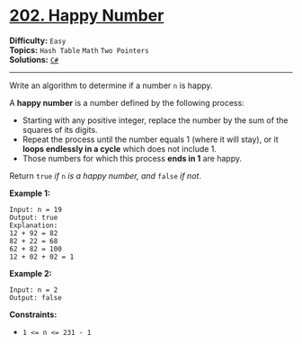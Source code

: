 # [202. Happy Number](https://leetcode.com/problems/happy-number/)

**Difficulty:** `Easy`  
**Topics:** `Hash Table` `Math` `Two Pointers`  
**Solutions:** [`C#`](../../src/csharp/challenges/Problems/HappyNumber.cs)  

---

Write an algorithm to determine if a number `n` is happy.

A **happy number** is a number defined by the following process:

* Starting with any positive integer, replace the number by the sum of the squares of its digits.
* Repeat the process until the number equals 1 (where it will stay), or it **loops endlessly in a cycle** which does not include 1.
* Those numbers for which this process **ends in 1** are happy.

Return `true` *if* `n` *is a happy number, and* `false` *if not*.

**Example 1:**

```
Input: n = 19
Output: true
Explanation:
12 + 92 = 82
82 + 22 = 68
62 + 82 = 100
12 + 02 + 02 = 1
```

**Example 2:**

```
Input: n = 2
Output: false
```

**Constraints:**

* `1 <= n <= 231 - 1`